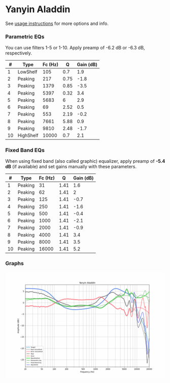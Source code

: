 # Yanyin Aladdin
See [usage instructions](https://github.com/jaakkopasanen/AutoEq#usage) for more options and info.

### Parametric EQs
You can use filters 1-5 or 1-10. Apply preamp of -6.2 dB or -6.3 dB, respectively.

|   # | Type      |   Fc (Hz) |    Q |   Gain (dB) |
|-----|-----------|-----------|------|-------------|
|   1 | LowShelf  |       105 | 0.7  |         1.9 |
|   2 | Peaking   |       217 | 0.75 |        -1.8 |
|   3 | Peaking   |      1379 | 0.85 |        -3.5 |
|   4 | Peaking   |      5397 | 0.32 |         3.4 |
|   5 | Peaking   |      5683 | 6    |         2.9 |
|   6 | Peaking   |        69 | 2.52 |         0.5 |
|   7 | Peaking   |       553 | 2.19 |        -0.2 |
|   8 | Peaking   |      7661 | 5.88 |         0.9 |
|   9 | Peaking   |      9810 | 2.48 |        -1.7 |
|  10 | HighShelf |     10000 | 0.7  |         2.1 |

### Fixed Band EQs
When using fixed band (also called graphic) equalizer, apply preamp of **-5.4 dB** (if available) and set gains manually with these parameters.

|   # | Type    |   Fc (Hz) |    Q |   Gain (dB) |
|-----|---------|-----------|------|-------------|
|   1 | Peaking |        31 | 1.41 |         1.6 |
|   2 | Peaking |        62 | 1.41 |         2   |
|   3 | Peaking |       125 | 1.41 |        -0.7 |
|   4 | Peaking |       250 | 1.41 |        -1.6 |
|   5 | Peaking |       500 | 1.41 |        -0.4 |
|   6 | Peaking |      1000 | 1.41 |        -2.1 |
|   7 | Peaking |      2000 | 1.41 |        -0.9 |
|   8 | Peaking |      4000 | 1.41 |         3.4 |
|   9 | Peaking |      8000 | 1.41 |         3.5 |
|  10 | Peaking |     16000 | 1.41 |         5.2 |

### Graphs
![](./Yanyin%20Aladdin.png)
